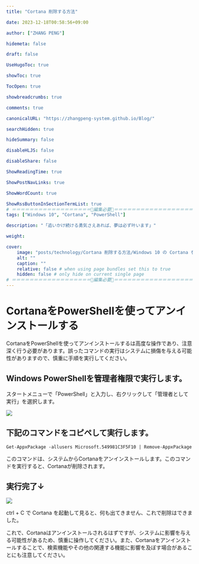 ```yaml
---
title: "Cortana 削除する方法"

date: 2023-12-18T00:58:56+09:00

author: ["ZHANG PENG"]

hidemeta: false

draft: false

UseHugoToc: true

showToc: true

TocOpen: true

showbreadcrumbs: true

comments: true

canonicalURL: "https://zhangpeng-system.github.io/Blog/"

searchHidden: true

hideSummary: false

disableHLJS: false

disableShare: false

ShowReadingTime: true

ShowPostNavLinks: true

ShowWordCount: true

ShowRssButtonInSectionTermList: true
# ＝＝＝＝＝＝＝＝＝＝＝＝＝＝＝＝＝＝🔽編集必要🔽＝＝＝＝＝＝＝＝＝＝＝＝＝＝＝＝＝＝
tags: ["Windows 10", "Cortana", "PowerShell"]

description: "「追いかけ続ける勇気さえあれば、夢は必ず叶います」"

weight:

cover:
    image: "posts/technology/Cortana 削除する方法/Windows 10 の Cortana をアンインストールする（削除）方法.001.png.001.jpeg"
    alt: ""
    caption: ""
    relative: false # when using page bundles set this to true
    hidden: false # only hide on current single page
# ＝＝＝＝＝＝＝＝＝＝＝＝＝＝＝＝＝＝🔼編集必要🔼＝＝＝＝＝＝＝＝＝＝＝＝＝＝＝＝＝＝
---
```

# CortanaをPowerShellを使ってアンインストールする

CortanaをPowerShellを使ってアンインストールするは高度な操作であり、注意深く行う必要があります。誤ったコマンドの実行はシステムに損傷を与える可能性がありますので、慎重に手順を実行してください。

## Windows PowerShellを管理者権限で実行します。

スタートメニューで「PowerShell」と入力し、右クリックして「管理者として実行」を選択します。

![](https://storage.googleapis.com/zenn-user-upload/9c59532fb185-20230114.png)

## 下記のコマンドをコピペして実行します。

```shell
Get-AppxPackage -allusers Microsoft.549981C3F5F10 | Remove-AppxPackage
```

このコマンドは、システムからCortanaをアンインストールします。このコマンドを実行すると、Cortanaが削除されます。

## 実行完了↓

![](https://storage.googleapis.com/zenn-user-upload/8610ee2d8db2-20230114.png)

ctrl + C で Cortana を起動して見ると、何も出てきません、これで削除はできました。

これで、Cortanaはアンインストールされるはずですが、システムに影響を与える可能性があるため、慎重に操作してください。また、Cortanaをアンインストールすることで、検索機能やその他の関連する機能に影響を及ぼす場合があることにも注意してください。